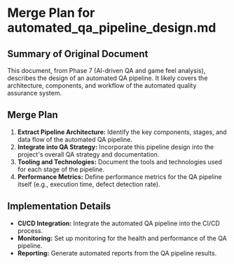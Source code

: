 # Merge Plan for automated_qa_pipeline_design.md

## Summary of Original Document
This document, from Phase 7 (AI-driven QA and game feel analysis), describes the design of an automated QA pipeline. It likely covers the architecture, components, and workflow of the automated quality assurance system.

## Merge Plan
1.  **Extract Pipeline Architecture:** Identify the key components, stages, and data flow of the automated QA pipeline.
2.  **Integrate into QA Strategy:** Incorporate this pipeline design into the project's overall QA strategy and documentation.
3.  **Tooling and Technologies:** Document the tools and technologies used for each stage of the pipeline.
4.  **Performance Metrics:** Define performance metrics for the QA pipeline itself (e.g., execution time, defect detection rate).

## Implementation Details
-   **CI/CD Integration:** Integrate the automated QA pipeline into the CI/CD process.
-   **Monitoring:** Set up monitoring for the health and performance of the QA pipeline.
-   **Reporting:** Generate automated reports from the QA pipeline results.
